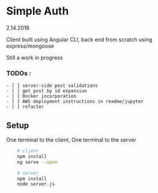 # Simple Auth
2.14.2018

Client built using Angular CLI, back end from scratch
using express/mongoose

Still a work in progress

### TODOs :
    - [ ] server-side post validations
    - [ ] get post by id expansion
    - [ ] Docker incorporation
    - [ ] AWS deployment instructions in readme/jupyter
    - [ ] refactor

## Setup
One terminal to the client, One terminal to the server
```bash
    # client
    npm install
    ng serve --open
```

```bash
    # server
    npm install
    node server.js
```
